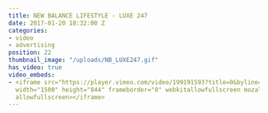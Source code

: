 ```yaml
---
title: NEW BALANCE LIFESTYLE - LUXE 247
date: 2017-01-20 18:32:00 Z
categories:
- video
- advertising
position: 22
thumbnail_image: "/uploads/NB_LUXE247.gif"
has_video: true
video_embeds:
- <iframe src="https://player.vimeo.com/video/199191593?title=0&byline=0&portrait=0"
  width="1500" height="844" frameborder="0" webkitallowfullscreen mozallowfullscreen
  allowfullscreen></iframe>
---
```


